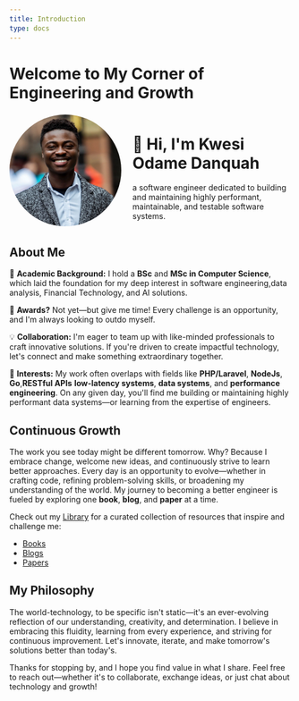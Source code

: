 ```yaml
---
title: Introduction
type: docs
---
```


# Welcome to My Corner of Engineering and Growth

<div style="display: flex; align-items: center;">
    <img src="/assets/images/person/kod.jpeg" alt="Kwesi Odame Danquah" style="border-radius: 50%; width: 200px; height: 200px; margin-right: 20px;">
    <div>
        <h1>👋 Hi, I'm <span id="">Kwesi Odame Danquah</span></h1>
        <p>a software engineer dedicated to building and maintaining highly performant, maintainable, and testable software systems.</p>
    </div>
</div>

## About Me

🌱 **Academic Background:** I hold a **BSc** and **MSc in Computer Science**, which laid the foundation for my deep interest in software engineering,data analysis, Financial Technology, and AI solutions.

🎯 **Awards?** Not yet—but give me time! Every challenge is an opportunity, and I'm always looking to outdo myself.

💡 **Collaboration:** I'm eager to team up with like-minded professionals to craft innovative solutions. If you're driven to create impactful technology, let's connect and make something extraordinary together.

👀 **Interests:** My work often overlaps with fields like **PHP/Laravel**, **NodeJs**, **Go**,**RESTful APIs** **low-latency systems**, **data systems**, and **performance engineering**. On any given day, you'll find me building or maintaining highly performant data systems—or learning from the expertise of engineers.

## Continuous Growth

The work you see today might be different tomorrow. Why? Because I embrace change, welcome new ideas, and continuously strive to learn better approaches. Every day is an opportunity to evolve—whether in crafting code, refining problem-solving skills, or broadening my understanding of the world. My journey to becoming a better engineer is fueled by exploring one **book**, **blog**, and **paper** at a time.

Check out my [Library](/docs/lists) for a curated collection of resources that inspire and challenge me:

- [Books](/docs/lists/books)
- [Blogs](/docs/lists/blogs)
- [Papers](/docs/lists/papers)

## My Philosophy

The world-technology, to be specific isn't static—it's an ever-evolving reflection of our understanding, creativity, and determination. I believe in embracing this fluidity, learning from every experience, and striving for continuous improvement. Let's innovate, iterate, and make tomorrow's solutions better than today's.

Thanks for stopping by, and I hope you find value in what I share. Feel free to reach out—whether it's to collaborate, exchange ideas, or just chat about technology and growth!
